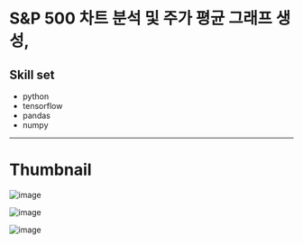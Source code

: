 # S&P 500 차트 분석 및 주가 평균 그래프 생성, 

## Skill set
* python
* tensorflow
* pandas
* numpy

---
# Thumbnail

![image](https://user-images.githubusercontent.com/77220824/194208133-215a8ad6-8b2b-4b0a-a3e2-88f124529ac5.png)

![image](https://user-images.githubusercontent.com/77220824/194208157-4331c34a-eae9-4b7a-a554-7f4eaaa573b7.png)

![image](https://user-images.githubusercontent.com/77220824/194208176-2beedbfa-c157-4971-8f0a-e13800929d6b.png)
